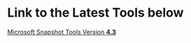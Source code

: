 <h1>Link to the Latest Tools below</H1>
</p>
<a href="https://github.com/Azure/hana-large-instances-self-service-scripts/tree/master/snapshot_tools_v4.3">Microsoft Snapshot Tools Version <b>4.3</b></a>

